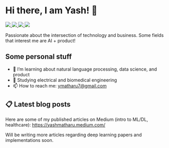 # Hi there, I am Yash! 👋

<a href="https://www.linkedin.com/in/yashmatharu/">
  <img src="https://img.shields.io/badge/LinkedIn-0077B5?style=for-the-badge&logo=linkedin&logoColor=white">
</a>
<a href="https://yashmatharu.medium.com/">
  <img src="https://img.shields.io/badge/Medium-12100E?style=for-the-badge&logo=medium&logoColor=white">
</a>
<a href="http://www.yashmatharu.com/">
  <img src="https://img.shields.io/badge/Google_chrome-4285F4?style=for-the-badge&logo=Google-chrome&logoColor=white">
</a>
<a href="https://www.kaggle.com/yashmatharu">
  <img src="https://img.shields.io/badge/Kaggle-20BEFF?style=for-the-badge&logo=Kaggle&logoColor=white">
</a>

Passionate about the intersection of technology and business. Some fields that interest me are AI + product!

## Some personal stuff
- 🌱  I’m learning about natural language processing, data science, and product
- 🏫  Studying electrical and biomedical engineering
- 📫  How to reach me: ymatharu7@gmail.com

## 📋 Latest blog posts
Here are some of my published articles on Medium (intro to ML/DL, healthcare): https://yashmatharu.medium.com/

Will be writing more articles regarding deep learning papers and implementations soon.
